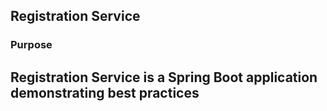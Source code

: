 Registration Service
------------------------------------------------------------------------------------------------------------------------
### Purpose

Registration Service is a Spring Boot application demonstrating best practices
------------------------------------------------------------------------------------------------------------------------